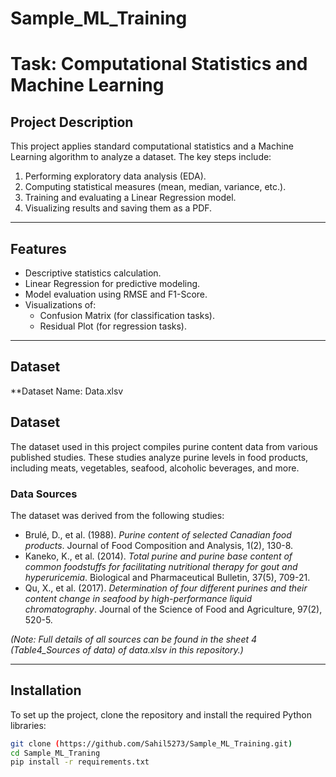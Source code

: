 # Sample_ML_Training
# Task: Computational Statistics and Machine Learning

## Project Description
This project applies standard computational statistics and a Machine Learning algorithm to analyze a dataset. The key steps include:
1. Performing exploratory data analysis (EDA).
2. Computing statistical measures (mean, median, variance, etc.).
3. Training and evaluating a Linear Regression model.
4. Visualizing results and saving them as a PDF.

---

## Features
- Descriptive statistics calculation.
- Linear Regression for predictive modeling.
- Model evaluation using RMSE and F1-Score.
- Visualizations of:
  - Confusion Matrix (for classification tasks).
  - Residual Plot (for regression tasks).

---

## Dataset
**Dataset Name: Data.xlsv 
## Dataset
The dataset used in this project compiles purine content data from various published studies. These studies analyze purine levels in food products, including meats, vegetables, seafood, alcoholic beverages, and more.

### Data Sources
The dataset was derived from the following studies:
- Brulé, D., et al. (1988). *Purine content of selected Canadian food products*. Journal of Food Composition and Analysis, 1(2), 130-8.
- Kaneko, K., et al. (2014). *Total purine and purine base content of common foodstuffs for facilitating nutritional therapy for gout and hyperuricemia*. Biological and Pharmaceutical Bulletin, 37(5), 709-21.
- Qu, X., et al. (2017). *Determination of four different purines and their content change in seafood by high-performance liquid chromatography*. Journal of the Science of Food and Agriculture, 97(2), 520-5.

*(Note: Full details of all sources can be found in the sheet 4 (Table4_Sources of data) of data.xlsv in this repository.)*


---

## Installation
To set up the project, clone the repository and install the required Python libraries:

```bash
git clone (https://github.com/Sahil5273/Sample_ML_Training.git)
cd Sample_ML_Traning
pip install -r requirements.txt
